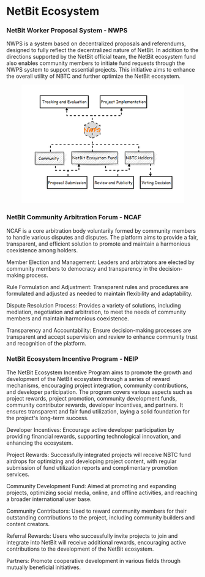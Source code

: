 # NetBit Ecosystem

### NetBit Worker Proposal System - NWPS&#x20;

NWPS is a system based on decentralized proposals and referendums, designed to fully reflect the decentralized nature of NetBit. In addition to the directions supported by the NetBit official team, the NetBit ecosystem fund also enables community members to initiate fund requests through the NWPS system to support essential projects. This initiative aims to enhance the overall utility of NBTC and further optimize the NetBit ecosystem.

<figure><img src="../.gitbook/assets/NWPS.png" alt=""><figcaption></figcaption></figure>

### NetBit Community Arbitration Forum - NCAF&#x20;

NCAF is a core arbitration body voluntarily formed by community members to handle various disputes and disputes. The platform aims to provide a fair, transparent, and efficient solution to promote and maintain a harmonious coexistence among holders.

Member Election and Management: Leaders and arbitrators are elected by community members to democracy and transparency in the decision-making process.

Rule Formulation and Adjustment: Transparent rules and procedures are formulated and adjusted as needed to maintain flexibility and adaptability.

Dispute Resolution Process: Provides a variety of solutions, including mediation, negotiation and arbitration, to meet the needs of community members and maintain harmonious coexistence.&#x20;

Transparency and Accountability: Ensure decision-making processes are transparent and accept supervision and review to enhance community trust and recognition of the platform.

### NetBit Ecosystem Incentive Program - NEIP

The NetBit Ecosystem Incentive Program aims to promote the growth and development of the NetBit ecosystem through a series of reward mechanisms, encouraging project integration, community contributions, and developer participation. The program covers various aspects such as project rewards, project promotion, community development funds, community contributor rewards, developer incentives, and partners. It ensures transparent and fair fund utilization, laying a solid foundation for the project's long-term success.

Developer Incentives: Encourage active developer participation by providing financial rewards, supporting technological innovation, and enhancing the ecosystem.

Project Rewards: Successfully integrated projects will receive NBTC fund airdrops for optimizing and developing project content, with regular submission of fund utilization reports and complimentary promotion services.

Community Development Fund: Aimed at promoting and expanding projects, optimizing social media, online, and offline activities, and reaching a broader international user base.

Community Contributors: Used to reward community members for their outstanding contributions to the project, including community builders and content creators.&#x20;

Referral Rewards: Users who successfully invite projects to join and integrate into NetBit will receive additional rewards, encouraging active contributions to the development of the NetBit ecosystem.

Partners: Promote cooperative development in various fields through mutually beneficial initiatives.
